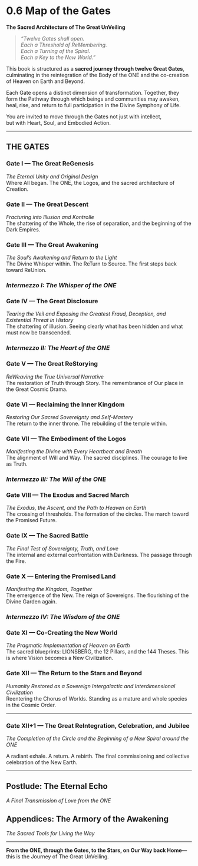 # 0.6 Map of the Gates

**The Sacred Architecture of The Great UnVeiling**

> _“Twelve Gates shall open.  
> Each a Threshold of ReMembering.  
> Each a Turning of the Spiral.  
> Each a Key to the New World.”_

This book is structured as a **sacred journey through twelve Great Gates**, culminating in the reintegration of the Body of the ONE and the co-creation of Heaven on Earth and Beyond.

Each Gate opens a distinct dimension of transformation. Together, they form the Pathway through which beings and communities may awaken, heal, rise, and return to full participation in the Divine Symphony of Life.

You are invited to move through the Gates not just with intellect,  
but with Heart, Soul, and Embodied Action.

---

## THE GATES

### **Gate I — The Great ReGenesis**

_The Eternal Unity and Original Design_  
Where All began. The ONE, the Logos, and the sacred architecture of Creation.

### **Gate II — The Great Descent**

_Fracturing into Illusion and Kontrolle_  
The shattering of the Whole, the rise of separation, and the beginning of the Dark Empires.

### **Gate III — The Great Awakening**

_The Soul’s Awakening and Return to the Light_  
The Divine Whisper within. The ReTurn to Source. The first steps back toward ReUnion.

### _Intermezzo I: The Whisper of the ONE_

### **Gate IV — The Great Disclosure**

_Tearing the Veil and Exposing the Greatest Fraud, Deception, and Existential Threat in History_  
The shattering of illusion. Seeing clearly what has been hidden and what must now be transcended.

### _Intermezzo II: The Heart of the ONE_

### **Gate V — The Great ReStorying**

_ReWeaving the True Universal Narrative_  
The restoration of Truth through Story. The remembrance of Our place in the Great Cosmic Drama.

### **Gate VI — Reclaiming the Inner Kingdom**

_Restoring Our Sacred Sovereignty and Self-Mastery_  
The return to the inner throne. The rebuilding of the temple within.

### **Gate VII — The Embodiment of the Logos**

_Manifesting the Divine with Every Heartbeat and Breath_  
The alignment of Will and Way. The sacred disciplines. The courage to live as Truth.

### _Intermezzo III: The Will of the ONE_

### **Gate VIII — The Exodus and Sacred March**

_The Exodus, the Ascent, and the Path to Heaven on Earth_  
The crossing of thresholds. The formation of the circles. The march toward the Promised Future.

### **Gate IX — The Sacred Battle**

_The Final Test of Sovereignty, Truth, and Love_  
The internal and external confrontation with Darkness. The passage through the Fire.

### **Gate X — Entering the Promised Land**

_Manifesting the Kingdom, Together_  
The emergence of the New. The reign of Sovereigns. The flourishing of the Divine Garden again.

### _Intermezzo IV: The Wisdom of the ONE_
### **Gate XI — Co-Creating the New World**

_The Pragmatic Implementation of Heaven on Earth_  
The sacred blueprints: LIONSBERG, the 12 Pillars, and the 144 Theses. This is where Vision becomes a New Civilization.

### **Gate XII — The Return to the Stars and Beyond**

_Humanity Restored as a Sovereign Intergalactic and Interdimensional Civilization_  
Reentering the Chorus of Worlds. Standing as a mature and whole species in the Cosmic Order.

---

### **Gate XII+1 — The Great ReIntegration, Celebration, and Jubilee**

_The Completion of the Circle and the Beginning of a New Spiral around the ONE_

A radiant exhale. A return. A rebirth. The final commissioning and collective celebration of the New Earth.

---

## Postlude: The Eternal Echo

_A Final Transmission of Love from the ONE_

## Appendices: The Armory of the Awakening

_The Sacred Tools for Living the Way_

---

**From the ONE, through the Gates, to the Stars, on Our Way back Home—**  
this is the Journey of The Great UnVeiling.  